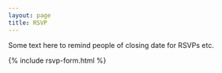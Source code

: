 ```yaml
---
layout: page
title: RSVP
---
```


Some text here to remind people of closing date for RSVPs etc.

{% include rsvp-form.html %}